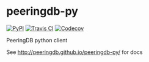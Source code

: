 # peeringdb-py

[![PyPI](https://img.shields.io/pypi/v/peeringdb.svg?maxAge=3600)](https://pypi.python.org/pypi/peeringdb)
[![Travis CI](https://img.shields.io/travis/peeringdb/peeringdb-py.svg?maxAge=3600)](https://travis-ci.org/peeringdb/peeringdb-py)
[![Codecov](https://img.shields.io/codecov/c/github/peeringdb/peeringdb-py/master.svg?maxAge=3600)](https://codecov.io/github/peeringdb/peeringdb-py)

PeeringDB python client

See http://peeringdb.github.io/peeringdb-py/ for docs
